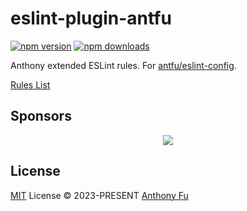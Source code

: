 # eslint-plugin-antfu

[![npm version][npm-version-src]][npm-version-href]
[![npm downloads][npm-downloads-src]][npm-downloads-href]

Anthony extended ESLint rules. For [antfu/eslint-config](https://github.com/antfu/eslint-config).

[Rules List](./src/rules)

## Sponsors

<p align="center">
  <a href="https://cdn.jsdelivr.net/gh/antfu/static/sponsors.svg">
    <img src='https://cdn.jsdelivr.net/gh/antfu/static/sponsors.svg'/>
  </a>
</p>

## License

[MIT](./LICENSE) License © 2023-PRESENT [Anthony Fu](https://github.com/antfu)

<!-- Badges -->

[npm-version-src]: https://img.shields.io/npm/v/eslint-plugin-antfu?style=flat&colorA=080f12&colorB=1fa669
[npm-version-href]: https://npmjs.com/package/eslint-plugin-antfu
[npm-downloads-src]: https://img.shields.io/npm/dm/eslint-plugin-antfu?style=flat&colorA=080f12&colorB=1fa669
[npm-downloads-href]: https://npmjs.com/package/eslint-plugin-antfu
